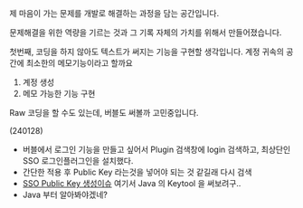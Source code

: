 제 마음이 가는 문제를 개발로 해결하는 과정을 담는 공간입니다.

문제해결을 위한 역량을 기르는 것과 그 기록 자체의 가치를 위해서 만들어졌습니다.

첫번째, 코딩을 하지 않아도 텍스트가 써지는 기능을 구현할 생각입니다.
계정 귀속의 공간에 최소한의 메모기능이라고 할까요
1. 계정 생성
2. 메모 가능한 기능 구현

Raw 코딩을 할 수도 있는데, 버블도 써볼까 고민중입니다.

(240128)
- 버블에서 로그인 기능을 만들고 싶어서 Plugin 검색창에 login 검색하고, 최상단인 SSO 로그인플러그인을 설치했다.
- 간단한 적용 후 Public Key 라는것을 넣어야 되는 것 같길래 다시 검색
- [SSO Public Key 생성이슈](./https://support.google.com/cloudidentity/answer/6342198?hl=ko) 여기서 Java 의 Keytool 을 써보려구..
- Java 부터 알아봐야겠네?
